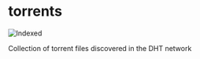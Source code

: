 torrents 
========
![Indexed](https://img.shields.io/badge/indexed-104810-blue)

Collection of torrent files discovered in the DHT network
